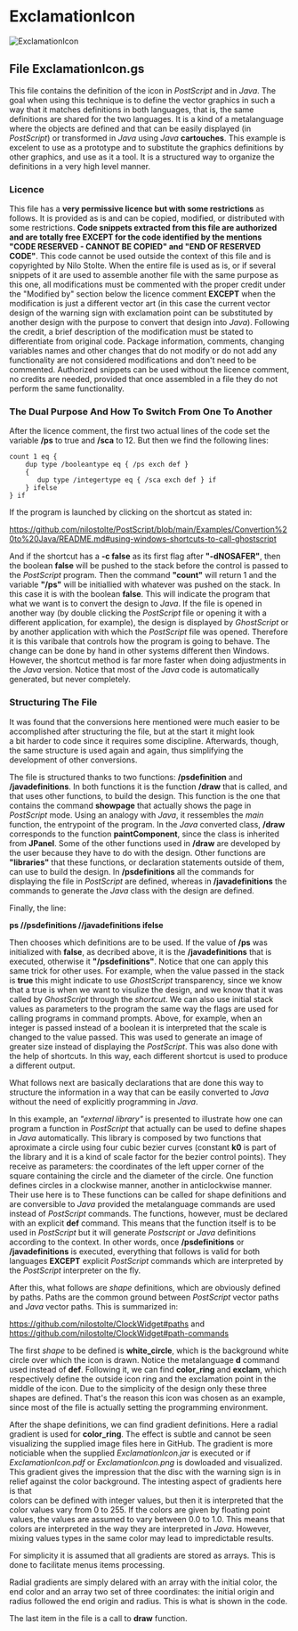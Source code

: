 
# ExclamationIcon

![ExclamationIcon](https://user-images.githubusercontent.com/80269251/111219512-83fafd80-85ae-11eb-9834-d4a4e6049c99.png)


## File ExclamationIcon.gs

This file contains the definition of the icon in _PostScript_ and in _Java_. The goal when using this technique is to define the
vector graphics in such a way that it matches definitions in both languages, that is, the same definitions are shared for the
two languages. It is a kind of a metalanguage where the objects are defined and that can be easily displayed (in _PostScript_) or
transformed in _Java_ using _Java_ **cartouches**. This example is excelent to use as a prototype and to substitute the
graphics definitions by other graphics, and use as it a tool. It is a structured way to organize the definitions in a very
high level manner.

### Licence

This file has a **very permissive licence but with some restrictions** as follows. It is provided as is and can be copied, modified, or distributed with some restrictions. **Code snippets extracted from this file are authorized and are totally free EXCEPT for the code identified by the mentions "CODE RESERVED - CANNOT BE COPIED" and "END OF RESERVED CODE"**. This code cannot be used outside the context of this file and is copyrighted by Nilo Stolte. When the entire file is used as is, or if several snippets of it are used to assemble another file with the same purpose as this one, all modifications must be commented with the proper credit under the "Modified by" section below the licence comment **EXCEPT** when the modification is just a different vector art (in this case the current vector design of the warning sign with exclamation point can be substituted by another design with the purpose to convert that design into _Java_). Following the credit, a brief description of the modification must be stated to differentiate from original code. Package information, comments, changing variables names and other changes that do not modify or do not add any functionality are not considered modifications and don't need to be commented. Authorized snippets can be used without the licence comment, no credits are needed, provided that once assembled in a file they do not perform the same functionality.

### The Dual Purpose And How To Switch From One To Another

After the licence comment, the first two actual lines of the code set the variable **/ps** to true and **/sca** to 12. But then we find
the following lines:

```
count 1 eq {
	dup type /booleantype eq { /ps exch def }
	{
	   dup type /integertype eq { /sca exch def } if
	} ifelse
} if
```

If the program is launched by clicking on the shortcut as stated in:

https://github.com/nilostolte/PostScript/blob/main/Examples/Convertion%20to%20Java/README.md#using-windows-shortcuts-to-call-ghostscript

And if the shortcut has a **-c false** as its first flag after **"-dNOSAFER"**, then the boolean **false** will be pushed to the 
stack before the control is passed to the _PostScript_ program. Then the command **"count"** will return 1 and 
the variable **"/ps"** will be initiallied with whatever was pushed on the stack. In this case it is with the boolean **false**. This 
will indicate the program that what we want is to convert the design to _Java_. If the file is opened in another way (by double clicking the
_PostScript_ file or opening it with a different application, for example), the design is displayed by _GhostScript_ or by another application 
with which the _PostScript_ file was opened. Therefore it is this varibale that controls how the program is going to behave. The change can be 
done by hand in other systems different then Windows. However, the shortcut method is far more faster when doing adjustments in the _Java_ version. 
Notice that most of the _Java_ code is automatically generated, but never completely. 

### Structuring The File

It was found that the conversions here mentioned were much easier to be accomplished after structuring the file, but at the start it might look  
a bit harder to code since it requires some discipline. Afterwards, though, the same structure is used again and again, thus simplifying the
development of other conversions.

The file is structured thanks to two functions: **/psdefinition** and **/javadefinitions**. In both functions it is the 
function **/draw** that is called, and that uses other functions, to build the design. This function is the one that contains the
command **showpage** that actually shows the page in _PostScript_ mode. Using an analogy with _Java_, it ressembles the _main_ function, the entrypoint
of the program. In the _Java_ converted class, **/draw** corresponds to the function **paintComponent**, since the class is inherited from **JPanel**.
Some of the other functions used in **/draw** are developed by the user because they have to do with the design. Other functions 
are **"libraries"** that these functions, or declaration statements outside of them, can use to build the design. In 
**/psdefinitions** all the commands for displaying the file in _PostScript_ are defined, whereas in **/javadefinitions** 
the commands to generate the _Java_ class with the design are defined.

Finally, the line:

**ps //psdefinitions //javadefinitions ifelse**

Then chooses which definitions are to be used. If the value of **/ps** was initialized with **false**, as decribed above, it is
the **/javadefinitions** that is executed, otherwise it **"/psdefinitions"**. Notice that one can apply this same trick for
other uses. For example, when the value passed in the stack is **true** this might indicate to use _GhostScript_ transparency,
since we know that a true is when we want to visulize the design, and we know that it was called by _GhostScript_ through the
_shortcut_.  We can also use initial stack values as parameters to the program the same way the flags are used for calling programs 
in command prompts. Above, for example, when an integer is passed instead of a boolean it is interpreted that the scale is changed to 
the value passed. This was used to generate an image of greater size instead of displaying the _PostScript_. This was also done 
with the help of shortcuts. In this way, each different shortcut is used to produce a different output.

What follows next are basically declarations that are done this way to structure the information in a way that can be easily
converted to _Java_ without the need of explicitly programming in _Java_.

In this example, an _"external library"_ is presented to illustrate how one can program a function in _PostScript_ that actually can be 
used to define shapes in _Java_ automatically. This library is composed by two functions that aproximate a circle using
four cubic bezier curves (constant **k0** is part of the library and it is a kind of scale factor for the bezier control points). They
receive as parameters: the coordinates of the left upper corner of the square containing the circle and the diameter of the circle. 
One function defines circles in a clockwise manner, another in anticlockwise manner. Their use here is to These functions can be called 
for shape definitions and are conversible to _Java_ provided the metalanguage commands are used instead of _PostScript_ commands. The 
functions, however, must be  declared with an explicit **def** command. This means that the function itself is to be used in _PostScript_ 
but it will generate _Postscript_ or _Java_ definitions according to the context. In other words, once **/psdefinitions** or 
**/javadefinitions** is executed, everything that follows is valid for both languages **EXCEPT** explicit _PostScript_ commands which 
are interpreted by the _PostScript_ interpreter on the fly.

After this, what follows are _shape_ definitions, which are obviously defined by paths. Paths are the common ground between
_PostScript_ vector paths and _Java_ vector paths. This is summarized in:

https://github.com/nilostolte/ClockWidget#paths and https://github.com/nilostolte/ClockWidget#path-commands

The first _shape_ to be defined is **white_circle**, which is the background white circle over which the icon is drawn. Notice
the metalanguage **d** command used instead of **def**. Following it, we can find **color_ring** and **exclam**, which
respectively define the outside icon ring and the exclamation point in the middle of the icon. Due to the simplicity of the
design only these three shapes are defined. That's the reason this icon was chosen as an example, since most of the file is
actually setting the programming environment.

After the shape definitions, we can find gradient definitions. Here a radial gradient is used for **color_ring**. The effect is subtle 
and cannot be seen visualizing the supplied image files here in GitHub. The gradient is more noticiable when the supplied _ExclamationIcon.jar_
is executed or if _ExclamationIcon.pdf_ or _ExclamationIcon.png_ is dowloaded and visualized. This gradient gives the impression
that the disc with the warning sign is in relief against the color background. The intesting aspect of gradients here is that  
colors can be defined with integer values, but then it is interpreted that the color values vary from 0 to 255. If the colors are given by 
floating point values, the values are assumed to vary between 0.0 to 1.0. This means that colors are interpreted in the way they are 
interpreted in _Java_. However, mixing values types in the same color may lead to impredictable results.

For simplicity it is assumed that all gradients are stored as arrays. This is done to facilitate menus items processing.

Radial gradients are simply delared with an array with the initial color, the end color and an array two set of three coordinates:
the initial origin and radius followed the end origin and radius. This is what is shown in the code.

The last item in the file is a call to **draw** function.


 


